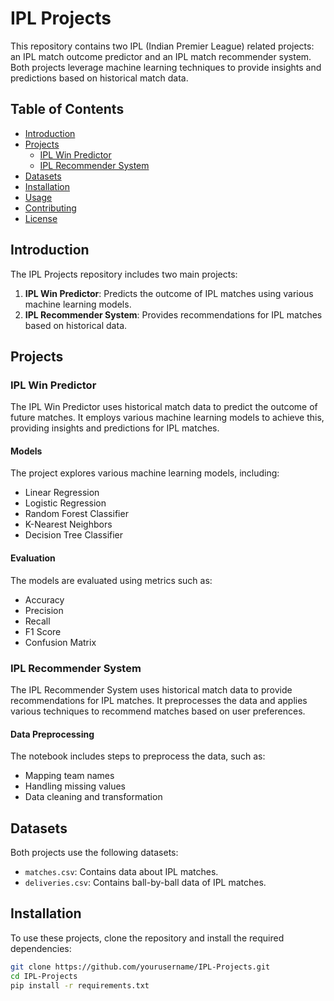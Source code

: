 # IPL Projects

This repository contains two IPL (Indian Premier League) related projects: an IPL match outcome predictor and an IPL match recommender system. Both projects leverage machine learning techniques to provide 
insights and predictions based on historical match data.

## Table of Contents
- [Introduction](#introduction)
- [Projects](#projects)
  - [IPL Win Predictor](#ipl-win-predictor)
  - [IPL Recommender System](#ipl-recommender-system)
- [Datasets](#datasets)
- [Installation](#installation)
- [Usage](#usage)
- [Contributing](#contributing)
- [License](#license)

## Introduction

The IPL Projects repository includes two main projects:

1. **IPL Win Predictor**: Predicts the outcome of IPL matches using various machine learning models.
2. **IPL Recommender System**: Provides recommendations for IPL matches based on historical data.

## Projects

### IPL Win Predictor

The IPL Win Predictor uses historical match data to predict the outcome of future matches. It employs various machine learning models to achieve this, providing insights and predictions for IPL matches.

#### Models

The project explores various machine learning models, including:
- Linear Regression
- Logistic Regression
- Random Forest Classifier
- K-Nearest Neighbors
- Decision Tree Classifier

#### Evaluation

The models are evaluated using metrics such as:
- Accuracy
- Precision
- Recall
- F1 Score
- Confusion Matrix

### IPL Recommender System

The IPL Recommender System uses historical match data to provide recommendations for IPL matches. It preprocesses the data and applies various techniques to recommend matches based on user preferences.

#### Data Preprocessing

The notebook includes steps to preprocess the data, such as:
- Mapping team names
- Handling missing values
- Data cleaning and transformation

## Datasets

Both projects use the following datasets:
- `matches.csv`: Contains data about IPL matches.
- `deliveries.csv`: Contains ball-by-ball data of IPL matches.

## Installation

To use these projects, clone the repository and install the required dependencies:

```bash
git clone https://github.com/yourusername/IPL-Projects.git
cd IPL-Projects
pip install -r requirements.txt
